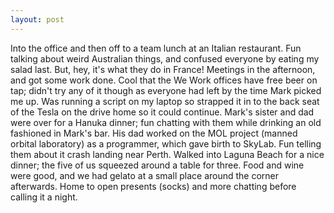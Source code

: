 ```yaml
---
layout: post
---
```


Into the office and then off to a team lunch at an Italian restaurant. Fun
talking about weird Australian things, and confused everyone by eating my salad
last. But, hey, it's what they do in France! Meetings in the afternoon, and got
some work done. Cool that the We Work offices have free beer on tap; didn't try
any of it though as everyone had left by the time Mark picked me up. Was running
a script on my laptop so strapped it in to the back seat of the Tesla on the
drive home so it could continue. Mark's sister and dad were over for a Hanuka
dinner; fun chatting with them while drinking an old fashioned in Mark's bar.
His dad worked on the MOL project (manned orbital laboratory) as a programmer,
which gave birth to SkyLab. Fun telling them about it crash landing near Perth.
Walked into Laguna Beach for a nice dinner; the five of us squeezed around a
table for three. Food and wine were good, and we had gelato at a small place
around the corner afterwards. Home to open presents (socks) and more chatting
before calling it a night.
